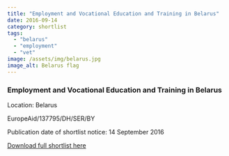 ```yaml
---
title: "Employment and Vocational Education and Training in Belarus"
date: 2016-09-14
category: shortlist
tags: 
  - "belarus"
  - "employment"
  - "vet"
image: /assets/img/belarus.jpg
image_alt: Belarus flag
---
```


### Employment and Vocational Education and Training in Belarus

Location: Belarus

EuropeAid/137795/DH/SER/BY

Publication date of shortlist notice: 14 September 2016

[Download full shortlist here](http://epm.lv/files/Shortlist_Belarus_137795.pdf)
